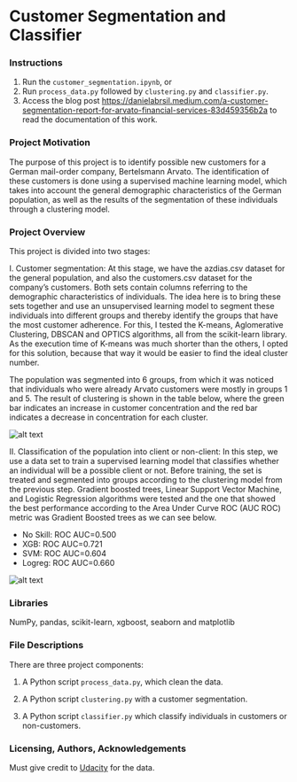 # Customer Segmentation and Classifier


### Instructions
1. Run the `customer_segmentation.ipynb`, or
2. Run `process_data.py` followed by `clustering.py` and `classifier.py`.
3. Access the blog post https://danielabrsil.medium.com/a-customer-segmentation-report-for-arvato-financial-services-83d459356b2a to read the documentation of this work.

### Project Motivation

The purpose of this project is to identify possible new customers for a German mail-order company, Bertelsmann Arvato. The identification of these customers is done using a supervised machine learning model, which takes into account the general demographic characteristics of the German population, as well as the results of the segmentation of these individuals through a clustering model.

### Project Overview
This project is divided into two stages:

I. Customer segmentation: At this stage, we have the azdias.csv dataset for the general population, and also the customers.csv dataset for the company’s customers. Both sets contain columns referring to the demographic characteristics of individuals. The idea here is to bring these sets together and use an unsupervised learning model to segment these individuals into different groups and thereby identify the groups that have the most customer adherence. For this, I tested the K-means, Aglomerative Clustering, DBSCAN and OPTICS algorithms, all from the scikit-learn library. As the execution time of K-means was much shorter than the others, I opted for this solution, because that way it would be easier to find the ideal cluster number.

The population was segmented into 6 groups, from which it was noticed that individuals who were already Arvato customers were mostly in groups 1 and 5. The result of clustering is shown in the table below, where the green bar indicates an increase in customer concentration and the red bar indicates a decrease in concentration for each cluster.

![alt text](https://miro.medium.com/max/408/1*_WOIntk74BD0JvELf_deyw.png)

II. Classification of the population into client or non-client: In this step, we use a data set to train a supervised learning model that classifies whether an individual will be a possible client or not. Before training, the set is treated and segmented into groups according to the clustering model from the previous step. Gradient boosted trees, Linear Support Vector Machine, and Logistic Regression algorithms were tested and the one that showed the best performance according to the Area Under Curve ROC (AUC ROC) metric was Gradient Boosted trees as we can see below.

- No Skill: ROC AUC=0.500
- XGB: ROC AUC=0.721
- SVM: ROC AUC=0.604
- Logreg: ROC AUC=0.660

![alt text](https://miro.medium.com/max/432/1*w2gm5vb1UDWOSnfwqEESWQ.png)


### Libraries
NumPy, pandas, scikit-learn, xgboost, seaborn and matplotlib

### File Descriptions

There are three project components:

 1. A Python script `process_data.py`, which clean the data.
 
 2. A Python script `clustering.py` with a customer segmentation.
       
 3. A Python script `classifier.py` which classify individuals in customers or non-customers. 
 
### Licensing, Authors, Acknowledgements

Must give credit to [Udacity](https://www.udacity.com/) for the data.
